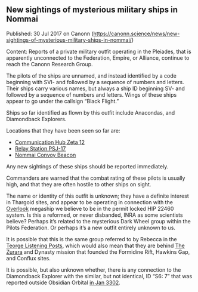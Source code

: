 ## New sightings of mysterious military ships in Nommai

Published: 30 Jul 2017 on Canonn (https://canonn.science/news/new-sightings-of-mysterious-military-ships-in-nommai/)

Content: Reports of a private military outfit operating in the Pleiades, that is apparently unconnected to the Federation, Empire, or Alliance, continue to reach the Canonn Research Group.

The pilots of the ships are unnamed, and instead identified by a code beginning with SVI- and followed by a sequence of numbers and letters. Their ships carry various names, but always a ship ID beginning SV- and followed by a sequence of numbers and letters. Wings of these ships appear to go under the callsign “Black Flight.”

Ships so far identified as flown by this outfit include Anacondas, and Diamondback Explorers.

Locations that they have been seen so far are:

- [Communication Hub Zeta 12](https://canonn.science/codex/communication-hub-zeta-12/)
- [Relay Station PSJ-17](https://canonn.science/codex/relay-station-psj-17/)
- [Nommai Convoy Beacon](https://canonn.science/codex/nommai-convoy-beacon/)

Any new sightings of these ships should be reported immediately.

Commanders are warned that the combat rating of these pilots is usually high, and that they are often hostile to other ships on sight.

The name or identity of this outfit is unknown; they have a definite interest in Thargoid sites, and appear to be operating in connection with the [Overlook](https://canonn.science/codex/overlook/) megaship we believe to be in the permit locked HIP 22460 system. Is this a reformed, or never disbanded, INRA as some scientists believe? Perhaps it’s related to the mysterious Dark Wheel group within the Pilots Federation. Or perhaps it’s a new outfit entirely unknown to us.

It is possible that this is the same group referred to by Rebecca in the [Teorge Listening Posts](https://canonn.science/codex/teorge-listening-posts/), which would also mean that they are behind [The Zurara](https://canonn.science/codex/the-zurara/) and Dynasty mission that founded the Formidine Rift, Hawkins Gap, and Conflux sites.

It is possible, but also unknown whether, there is any connection to the Diamondback Explorer with the similar, but not identical, ID “S6: 7” that was reported outside Obsidian Orbital [in Jan 3302](https://community.elitedangerous.com/en/galnet/31-JAN-3302).